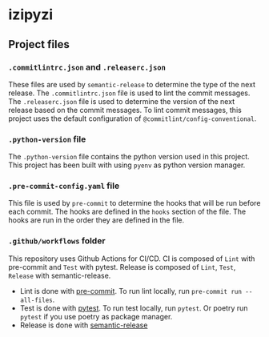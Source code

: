 # izipyzi

## Project files

### `.commitlintrc.json` and `.releaserc.json`

These files are used by `semantic-release` to determine the type of the next release. The `.commitlintrc.json` file is used to lint the commit messages. The `.releaserc.json` file is used to determine the version of the next release based on the commit messages. To lint commit messages, this project uses the default configuration of `@commitlint/config-conventional`.

### `.python-version` file

The `.python-version` file contains the python version used in this project. This project has been built with using `pyenv` as python version manager.

### `.pre-commit-config.yaml` file

This file is used by `pre-commit` to determine the hooks that will be run before each commit. The hooks are defined in the `hooks` section of the file. The hooks are run in the order they are defined in the file.

### `.github/workflows` folder

This repository uses Github Actions for CI/CD. CI is composed of `Lint` with pre-commit and `Test` with pytest. Release is composed of `Lint`, `Test`, `Release` with semantic-release.

- Lint is done with [pre-commit](https://pre-commit.com/). To run lint locally, run `pre-commit run --all-files`.
- Test is done with [pytest](https://docs.pytest.org/en/8.0.x/). To run test locally, run `pytest`. Or poetry run `pytest` if you use poetry as package manager.
- Release is done with [semantic-release](https://github.com/semantic-release/semantic-release)

